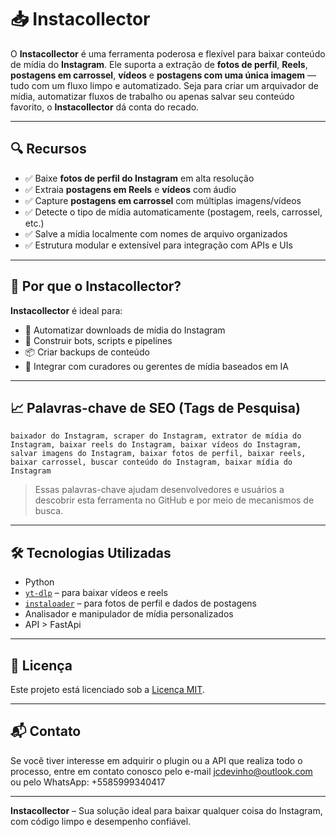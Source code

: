 # 📥 Instacollector

O **Instacollector** é uma ferramenta poderosa e flexível para baixar conteúdo de mídia do **Instagram**. Ele suporta a extração de **fotos de perfil**, **Reels**, **postagens em carrossel**, **vídeos** e **postagens com uma única imagem** — tudo com um fluxo limpo e automatizado. Seja para criar um arquivador de mídia, automatizar fluxos de trabalho ou apenas salvar seu conteúdo favorito, o **Instacollector** dá conta do recado.

---

## 🔍 Recursos

- ✅ Baixe **fotos de perfil do Instagram** em alta resolução
- ✅ Extraia **postagens em Reels** e **vídeos** com áudio
- ✅ Capture **postagens em carrossel** com múltiplas imagens/vídeos
- ✅ Detecte o tipo de mídia automaticamente (postagem, reels, carrossel, etc.)
- ✅ Salve a mídia localmente com nomes de arquivo organizados
- ✅ Estrutura modular e extensível para integração com APIs e UIs

---

## 🚀 Por que o Instacollector?

**Instacollector** é ideal para:

- 🔄 Automatizar downloads de mídia do Instagram
- 🎯 Construir bots, scripts e pipelines
- 📦 Criar backups de conteúdo
- 🧠 Integrar com curadores ou gerentes de mídia baseados em IA

---

## 📈 Palavras-chave de SEO (Tags de Pesquisa)

```
baixador do Instagram, scraper do Instagram, extrator de mídia do Instagram, baixar reels do Instagram, baixar vídeos do Instagram, salvar imagens do Instagram, baixar fotos de perfil, baixar reels, baixar carrossel, buscar conteúdo do Instagram, baixar mídia do Instagram
```

> Essas palavras-chave ajudam desenvolvedores e usuários a descobrir esta ferramenta no GitHub e por meio de mecanismos de busca.

---

## 🛠️ Tecnologias Utilizadas

- Python
- [`yt-dlp`](https://github.com/yt-dlp/yt-dlp) – para baixar vídeos e reels
- [`instaloader`](https://github.com/instaloader/instaloader) – para fotos de perfil e dados de postagens
- Analisador e manipulador de mídia personalizados
- API > FastApi

---

## 📄 Licença

Este projeto está licenciado sob a [Licença MIT](LICENSE).

---

## 📬 Contato

Se você tiver interesse em adquirir o plugin ou a API que realiza todo o processo, entre em contato conosco pelo e-mail jcdevinho@outlook.com ou pelo WhatsApp: +5585999340417

---

**Instacollector** – Sua solução ideal para baixar qualquer coisa do Instagram, com código limpo e desempenho confiável.
